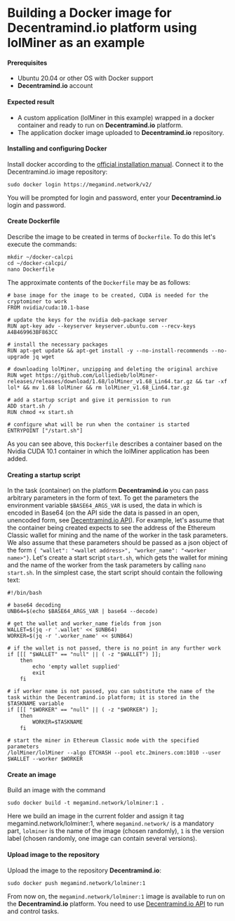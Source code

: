 # Building a Docker image for Decentramind.io platform using lolMiner as an example

#### Prerequisites 
* Ubuntu 20.04 or other OS with Docker support
* **Decentramind.io** account

#### Expected result
* A custom application (lolMiner in this example) wrapped in a docker container and ready to run on **Decentramind.io** platform. 
* The application docker image uploaded to **Decentramind.io** repository.

#### Installing and configuring Docker
Install docker according to the [official installation manual](https://docs.docker.com/engine/install/ubuntu/).
Connect it to the Decentramind.io image repository:

```
sudo docker login https://megamind.network/v2/
```
You will be prompted for login and password, enter your **Decentramind.io** login and password.

#### Create Dockerfile
Describe the image to be created in terms of ```Dockerfile```. To do this let's execute the commands:

```
mkdir ~/docker-calcpi
cd ~/docker-calcpi/
nano Dockerfile
```

The approximate contents of the ```Dockerfile``` may be as follows:

```
# base image for the image to be created, CUDA is needed for the cryptominer to work
FROM nvidia/cuda:10.1-base

# update the keys for the nvidia deb-package server
RUN apt-key adv --keyserver keyserver.ubuntu.com --recv-keys A4B469963BF863CC

# install the necessary packages
RUN apt-get update && apt-get install -y --no-install-recommends --no-upgrade jq wget

# downloading lolMiner, unzipping and deleting the original archive
RUN wget https://github.com/Lolliedieb/lolMiner-releases/releases/download/1.68/lolMiner_v1.68_Lin64.tar.gz && tar -xf lol* && mv 1.68 lolMiner && rm lolMiner_v1.68_Lin64.tar.gz

# add a startup script and give it permission to run
ADD start.sh /
RUN chmod +x start.sh

# configure what will be run when the container is started
ENTRYPOINT ["/start.sh"]

```
As you can see above, this ```Dockerfile``` describes a container based on the Nvidia CUDA 10.1 container in which the lolMiner application has been added.

#### Creating a startup script 
In the task (container) on the platform **Decentramind.io** you can pass arbitrary parameters in the form of text. To get the parameters the environment variable ```$BASE64_ARGS_VAR``` is used, the data in which is encoded in Base64 (on the API side the data is passed in an open, unencoded form, see [Decentramind.io API](https://github.com/Decentramind-io/API-SDK/blob/main/megamind.api.v1.public.json)). For example, let's assume that the container being created expects to see the address of the Ethereum Classic wallet for mining and the name of the worker in the task parameters. We also assume that these parameters should be passed as a json object of the form ```{ "wallet": "<wallet address>", "worker_name": "<worker name>"}```. Let's create a start script ```start.sh```, which gets the wallet for mining and the name of the worker from the task parameters by calling ```nano start.sh```. In the simplest case, the start script should contain the following text:

```
#!/bin/bash

# base64 decoding
UNB64=$(echo $BASE64_ARGS_VAR | base64 --decode)

# get the wallet and worker_name fields from json
WALLET=$(jq -r '.wallet' << $UNB64)
WORKER=$(jq -r '.worker_name' << $UNB64)

# if the wallet is not passed, there is no point in any further work
if [[[ "$WALLET" == "null" || ( -z "$WALLET") ]];
	then
		echo 'empty wallet supplied'
		exit
	fi

# if worker name is not passed, you can substitute the name of the task within the Decentramind.io platform; it is stored in the $TASKNAME variable
if [[[ "$WORKER" == "null" || ( -z "$WORKER") ];
	then
		WORKER=$TASKNAME
	fi

# start the miner in Ethereum Classic mode with the specified parameters
/lolMiner/lolMiner --algo ETCHASH --pool etc.2miners.com:1010 --user $WALLET --worker $WORKER

```

#### Create an image
Build an image with the command 
```
sudo docker build -t megamind.network/lolminer:1 .
```
Here we build an image in the current folder and assign it tag megamind.network/lolminer:1, where ```megamind.network/``` is a mandatory part, ```lolminer``` is the name of the image (chosen randomly), ```1``` is the version label (chosen randomly, one image can contain several versions).

#### Upload image to the repository
Upload the image to the repository **Decentramind.io**:
```
sudo docker push megamind.network/lolminer:1
```
From now on, the ```megamind.network/lolminer:1``` image is available to run on the **Decentramind.io** platform. You need to use [Decentramind.io API](https://github.com/Decentramind-io/API-SDK/blob/main/megamind.api.v1.public.json) to run and control tasks.
